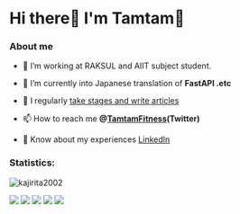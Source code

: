 <h1 align="left">Hi there👋 I'm Tamtam💪</h3>

<h3 align="left">About me</h3>

- 🔭 I’m working at RAKSUL and AIIT subject student.

- 🌱 I’m currently into Japanese translation of **FastAPI .etc**

- 📝 I regularly [take stages and write articles](https://tamtam-fitness.github.io/Materials.html)

- 📫 How to reach me **@[TamtamFitness](https://twitter.com/TamtamFitness)(Twitter)**

- 📄 Know about my experiences [LinkedIn](https://www.linkedin.com/in/yusuke-tamura-1113221a0/)


### Statistics:
<p><img src="https://github-readme-streak-stats.herokuapp.com/?user=tamtam-fitness&" alt="kajirita2002" /></p>


[![](https://raw.githubusercontent.com/tamtam-fitness/tamtam-fitness/master/profile-summary-card-output/nord_bright/0-profile-details.svg)](https://github.com/vn7n24fzkq/github-profile-summary-cards)
[![](https://raw.githubusercontent.com/tamtam-fitness/tamtam-fitness/master/profile-summary-card-output/nord_bright/1-repos-per-language.svg)](https://github.com/vn7n24fzkq/github-profile-summary-cards) [![](https://raw.githubusercontent.com/tamtam-fitness/tamtam-fitness/master/profile-summary-card-output/nord_bright/2-most-commit-language.svg)](https://github.com/vn7n24fzkq/github-profile-summary-cards)
[![](https://raw.githubusercontent.com/tamtam-fitness/tamtam-fitness/master/profile-summary-card-output/nord_bright/3-stats.svg)](https://github.com/vn7n24fzkq/github-profile-summary-cards) [![](https://raw.githubusercontent.com/tamtam-fitness/tamtam-fitness/master/profile-summary-card-output/nord_bright/4-productive-time.svg)](https://github.com/vn7n24fzkq/github-profile-summary-cards)
